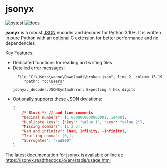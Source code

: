 # jsonyx

[![pytest](https://github.com/nineteendo/jsonyx/actions/workflows/pytest.yml/badge.svg)](https://github.com/nineteendo/jsonyx/actions/workflows/pytest.yml)
[![docs](https://readthedocs.org/projects/jsonyx/badge/?version=stable)](https://jsonyx.readthedocs.io/en/stable/?badge=stable)

**jsonyx** is a robust [JSON](http://json.org) encoder and decoder for Python
3.10+. It is written in pure Python with an optional C extension for better
performance and no dependencies

Key Features:

- Dedicated functions for reading and writing files
- Detailed error messages:
    ```none
      File "C:\Users\wanne\Downloads\broken.json", line 2, column 15-19
         "path": "c:\users"
                      ^^^^
    jsonyx._decoder.JSONSyntaxError: Expecting 4 hex digits
    ```
- Optionally supports these JSON deviations:
    ```json
    {
        /* Block */ // and line comments
        "Decimal numbers": [1.0000000000000001, 1e400],
        "Duplicate keys": {"key": "value 1", "key": "value 2"},
        "Missing comma's": [1 2 3],
        "NaN and infinity": [NaN, Infinity, -Infinity],
        "Trailing comma": [0,],
        "Surrogates": "\ud800"
    }
    ```

The latest documentation for jsonyx is available online at:
https://jsonyx.readthedocs.io/en/stable/usage.html
